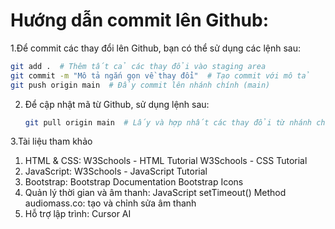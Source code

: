 # Hướng dẫn commit lên Github: 
1.Để commit các thay đổi lên Github, bạn có thể sử dụng các lệnh sau:
   ```bash
   git add .  # Thêm tất cả các thay đổi vào staging area
   git commit -m "Mô tả ngắn gọn về thay đổi"  # Tạo commit với mô tả
   git push origin main  # Đẩy commit lên nhánh chính (main)
   ```

2. Để cập nhật mã từ Github, sử dụng lệnh sau:
   ```bash
   git pull origin main  # Lấy và hợp nhất các thay đổi từ nhánh chính (main)
   ```
3.Tài liệu tham khảo
   1. HTML & CSS:
      W3Schools - HTML Tutorial
      W3Schools - CSS Tutorial
   2. JavaScript:
      W3Schools - JavaScript Tutorial
   3. Bootstrap:
      Bootstrap Documentation
      Bootstrap Icons
   4. Quản lý thời gian và âm thanh:
      JavaScript setTimeout() Method
      audiomass.co: tạo và chỉnh sửa âm thanh
   5. Hỗ trợ lập trình:
      Cursor AI  